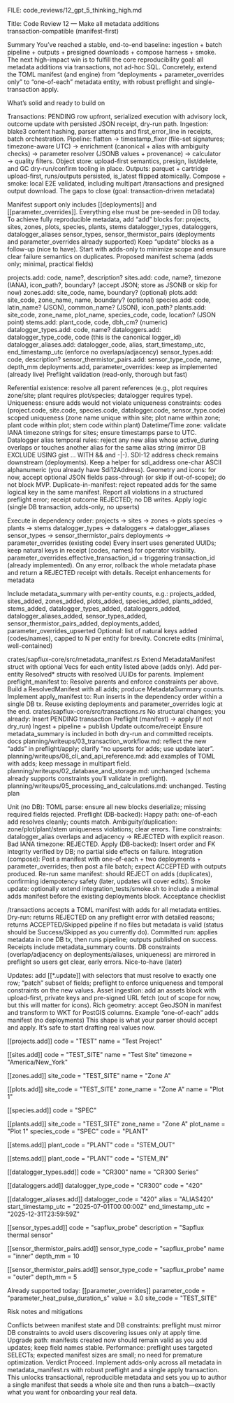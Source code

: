 FILE: code_reviews/12_gpt_5_thinking_high.md

Title: Code Review 12 — Make all metadata additions transaction‑compatible (manifest-first)

Summary
You’ve reached a stable, end-to-end baseline: ingestion + batch pipeline + outputs + presigned downloads + compose harness + smoke. The next high-impact win is to fulfill the core reproducibility goal: all metadata additions via transactions, not ad-hoc SQL. Concretely, extend the TOML manifest (and engine) from “deployments + parameter_overrides only” to “one-of-each” metadata entity, with robust preflight and single-transaction apply.

What’s solid and ready to build on

Transactions: PENDING row upfront, serialized execution with advisory lock, outcome update with persisted JSON receipt, dry-run path.
Ingestion: blake3 content hashing, parser attempts and first_error_line in receipts, batch orchestration.
Pipeline: flatten → timestamp_fixer (file-set signatures; timezone-aware UTC) → enrichment (canonical + alias with ambiguity checks) → parameter resolver (JSONB values + provenance) → calculator → quality filters.
Object store: upload-first semantics, presign, list/delete, and GC dry-run/confirm tooling in place.
Outputs: parquet + cartridge upload-first, runs/outputs persisted, is_latest flipped atomically.
Compose + smoke: local E2E validated, including multipart /transactions and presigned output download.
The gaps to close (goal: transaction-driven metadata)

Manifest support only includes [[deployments]] and [[parameter_overrides]]. Everything else must be pre-seeded in DB today.
To achieve fully reproducible metadata, add “add” blocks for:
projects, sites, zones, plots, species, plants, stems
datalogger_types, dataloggers, datalogger_aliases
sensor_types, sensor_thermistor_pairs
(deployments and parameter_overrides already supported)
Keep “update” blocks as a follow-up (nice to have). Start with adds-only to minimize scope and ensure clear failure semantics on duplicates.
Proposed manifest schema (adds only; minimal, practical fields)

projects.add: code, name?, description?
sites.add: code, name?, timezone (IANA), icon_path?, boundary? (accept JSON; store as JSONB or skip for now)
zones.add: site_code, name, boundary? (optional)
plots.add: site_code, zone_name, name, boundary? (optional)
species.add: code, latin_name? (JSON), common_name? (JSON), icon_path?
plants.add: site_code, zone_name, plot_name, species_code, code, location? (JSON point)
stems.add: plant_code, code, dbh_cm? (numeric)
datalogger_types.add: code, name?
dataloggers.add: datalogger_type_code, code (this is the canonical logger_id)
datalogger_aliases.add: datalogger_code, alias, start_timestamp_utc, end_timestamp_utc (enforce no overlaps/adjacency)
sensor_types.add: code, description?
sensor_thermistor_pairs.add: sensor_type_code, name, depth_mm
deployments.add, parameter_overrides: keep as implemented (already live)
Preflight validation (read-only, thorough but fast)

Referential existence: resolve all parent references (e.g., plot requires zone/site; plant requires plot/species; datalogger requires type).
Uniqueness: ensure adds would not violate uniqueness constraints:
codes (project.code, site.code, species.code, datalogger.code, sensor_type.code)
scoped uniqueness (zone name unique within site; plot name within zone; plant code within plot; stem code within plant)
Datetime/Time zone: validate IANA timezone strings for sites; ensure timestamps parse to UTC.
Datalogger alias temporal rules: reject any new alias whose active_during overlaps or touches another alias for the same alias string (mirror DB EXCLUDE USING gist … WITH && and -|-).
SDI-12 address check remains downstream (deployments). Keep a helper for sdi_address one-char ASCII alphanumeric (you already have Sdi12Address).
Geometry and icons: for now, accept optional JSON fields pass-through (or skip if out-of-scope); do not block MVP.
Duplicate-in-manifest: reject repeated adds for the same logical key in the same manifest.
Report all violations in a structured preflight error; receipt outcome REJECTED; no DB writes.
Apply logic (single DB transaction, adds-only, no upserts)

Execute in dependency order:
projects → sites → zones → plots
species → plants → stems
datalogger_types → dataloggers → datalogger_aliases
sensor_types → sensor_thermistor_pairs
deployments → parameter_overrides (existing code)
Every insert uses generated UUIDs; keep natural keys in receipt (codes, names) for operator visibility.
parameter_overrides.effective_transaction_id = triggering transaction_id (already implemented).
On any error, rollback the whole metadata phase and return a REJECTED receipt with details.
Receipt enhancements for metadata

Include metadata_summary with per-entity counts, e.g.:
projects_added, sites_added, zones_added, plots_added, species_added, plants_added, stems_added, datalogger_types_added, dataloggers_added, datalogger_aliases_added, sensor_types_added, sensor_thermistor_pairs_added, deployments_added, parameter_overrides_upserted
Optional: list of natural keys added (codes/names), capped to N per entity for brevity.
Concrete edits (minimal, well-contained)

crates/sapflux-core/src/metadata_manifest.rs
Extend MetadataManifest struct with optional Vecs for each entity listed above (adds only).
Add per-entity Resolved* structs with resolved UUIDs for parents.
Implement preflight_manifest to:
Resolve parents and enforce constraints per above.
Build a ResolvedManifest with all adds; produce MetadataSummary counts.
Implement apply_manifest to:
Run inserts in the dependency order within a single DB tx.
Reuse existing deployments and parameter_overrides logic at the end.
crates/sapflux-core/src/transactions.rs
No structural changes; you already:
Insert PENDING transaction
Preflight (manifest) → apply (if not dry_run)
Ingest + pipeline + publish
Update outcome/receipt
Ensure metadata_summary is included in both dry-run and committed receipts.
docs
planning/writeups/03_transaction_workflow.md: reflect the new “adds” in preflight/apply; clarify “no upserts for adds; use update later”.
planning/writeups/06_cli_and_api_reference.md: add examples of TOML with adds; keep message in multipart field.
planning/writeups/02_database_and_storage.md: unchanged (schema already supports constraints you’ll validate in preflight).
planning/writeups/05_processing_and_calculations.md: unchanged.
Testing plan

Unit (no DB):
TOML parse: ensure all new blocks deserialize; missing required fields rejected.
Preflight (DB-backed):
Happy path: one-of-each add resolves cleanly; counts match.
Ambiguity/duplication: zone/plot/plant/stem uniqueness violations; clear errors.
Time constraints: datalogger_alias overlaps and adjacency → REJECTED with explicit reason.
Bad IANA timezone: REJECTED.
Apply (DB-backed):
Insert order and FK integrity verified by DB; no partial side effects on failure.
Integration (compose):
Post a manifest with one-of-each + two deployments + parameter_overrides; then post a file batch; expect ACCEPTED with outputs produced.
Re-run same manifest: should REJECT on adds (duplicates), confirming idempotency safety (later, updates will cover edits).
Smoke update: optionally extend integration_tests/smoke.sh to include a minimal adds manifest before the existing deployments block.
Acceptance checklist

/transactions accepts a TOML manifest with adds for all metadata entities.
Dry-run: returns REJECTED on any preflight error with detailed reasons; returns ACCEPTED/Skipped pipeline if no files but metadata is valid (status should be Success/Skipped as you currently do).
Committed run: applies metadata in one DB tx, then runs pipeline; outputs published on success.
Receipts include metadata_summary counts.
DB constraints (overlap/adjacency on deployments/aliases, uniqueness) are mirrored in preflight so users get clear, early errors.
Nice-to-have (later)

Updates: add [[*.update]] with selectors that must resolve to exactly one row; “patch” subset of fields; preflight to enforce uniqueness and temporal constraints on the new values.
Asset ingestion: add an assets block with upload-first, private keys and pre-signed URL fetch (out of scope for now, but this will matter for icons).
Rich geometry: accept GeoJSON in manifest and transform to WKT for PostGIS columns.
Example “one-of-each” adds manifest (no deployments)
This shape is what your parser should accept and apply. It’s safe to start drafting real values now.

[[projects.add]]
code = "TEST"
name = "Test Project"

[[sites.add]]
code = "TEST_SITE"
name = "Test Site"
timezone = "America/New_York"

[[zones.add]]
site_code = "TEST_SITE"
name = "Zone A"

[[plots.add]]
site_code = "TEST_SITE"
zone_name = "Zone A"
name = "Plot 1"

[[species.add]]
code = "SPEC"

[[plants.add]]
site_code = "TEST_SITE"
zone_name = "Zone A"
plot_name = "Plot 1"
species_code = "SPEC"
code = "PLANT"

[[stems.add]]
plant_code = "PLANT"
code = "STEM_OUT"

[[stems.add]]
plant_code = "PLANT"
code = "STEM_IN"

[[datalogger_types.add]]
code = "CR300"
name = "CR300 Series"

[[dataloggers.add]]
datalogger_type_code = "CR300"
code = "420"

[[datalogger_aliases.add]]
datalogger_code = "420"
alias = "ALIAS420"
start_timestamp_utc = "2025-07-01T00:00:00Z"
end_timestamp_utc   = "2025-12-31T23:59:59Z"

[[sensor_types.add]]
code = "sapflux_probe"
description = "Sapflux thermal sensor"

[[sensor_thermistor_pairs.add]]
sensor_type_code = "sapflux_probe"
name = "inner"
depth_mm = 10

[[sensor_thermistor_pairs.add]]
sensor_type_code = "sapflux_probe"
name = "outer"
depth_mm = 5

Already supported today:
[[parameter_overrides]]
parameter_code = "parameter_heat_pulse_duration_s"
value = 3.0
site_code = "TEST_SITE"

Risk notes and mitigations

Conflicts between manifest state and DB constraints: preflight must mirror DB constraints to avoid users discovering issues only at apply time.
Upgrade path: manifests created now should remain valid as you add updates; keep field names stable.
Performance: preflight uses targeted SELECTs; expected manifest sizes are small; no need for premature optimization.
Verdict
Proceed. Implement adds-only across all metadata in metadata_manifest.rs with robust preflight and a single apply transaction. This unlocks transactional, reproducible metadata and sets you up to author a single manifest that seeds a whole site and then runs a batch—exactly what you want for onboarding your real data.